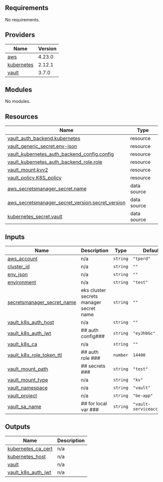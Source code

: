 <!-- BEGIN_TF_DOCS -->
## Requirements

No requirements.

## Providers

| Name | Version |
|------|---------|
| <a name="provider_aws"></a> [aws](#provider\_aws) | 4.23.0 |
| <a name="provider_kubernetes"></a> [kubernetes](#provider\_kubernetes) | 2.12.1 |
| <a name="provider_vault"></a> [vault](#provider\_vault) | 3.7.0 |

## Modules

No modules.

## Resources

| Name | Type |
|------|------|
| [vault_auth_backend.kubernetes](https://registry.terraform.io/providers/hashicorp/vault/latest/docs/resources/auth_backend) | resource |
| [vault_generic_secret.env-json](https://registry.terraform.io/providers/hashicorp/vault/latest/docs/resources/generic_secret) | resource |
| [vault_kubernetes_auth_backend_config.config](https://registry.terraform.io/providers/hashicorp/vault/latest/docs/resources/kubernetes_auth_backend_config) | resource |
| [vault_kubernetes_auth_backend_role.role](https://registry.terraform.io/providers/hashicorp/vault/latest/docs/resources/kubernetes_auth_backend_role) | resource |
| [vault_mount.kvv2](https://registry.terraform.io/providers/hashicorp/vault/latest/docs/resources/mount) | resource |
| [vault_policy.K8S_policy](https://registry.terraform.io/providers/hashicorp/vault/latest/docs/resources/policy) | resource |
| [aws_secretsmanager_secret.name](https://registry.terraform.io/providers/hashicorp/aws/latest/docs/data-sources/secretsmanager_secret) | data source |
| [aws_secretsmanager_secret_version.secret_version](https://registry.terraform.io/providers/hashicorp/aws/latest/docs/data-sources/secretsmanager_secret_version) | data source |
| [kubernetes_secret.vault](https://registry.terraform.io/providers/hashicorp/kubernetes/latest/docs/data-sources/secret) | data source |

## Inputs

| Name | Description | Type | Default | Required |
|------|-------------|------|---------|:--------:|
| <a name="input_aws_account"></a> [aws\_account](#input\_aws\_account) | n/a | `string` | `"tperd"` | no |
| <a name="input_cluster_id"></a> [cluster\_id](#input\_cluster\_id) | n/a | `string` | `""` | no |
| <a name="input_env_json"></a> [env\_json](#input\_env\_json) | n/a | `string` | `""` | no |
| <a name="input_environment"></a> [environment](#input\_environment) | n/a | `string` | `"test"` | no |
| <a name="input_secretsmanager_secret_name"></a> [secretsmanager\_secret\_name](#input\_secretsmanager\_secret\_name) | eks cluster secrets manager secret name | `string` | `""` | no |
| <a name="input_vault_k8s_auth_host"></a> [vault\_k8s\_auth\_host](#input\_vault\_k8s\_auth\_host) | n/a | `string` | `""` | no |
| <a name="input_vault_k8s_auth_jwt"></a> [vault\_k8s\_auth\_jwt](#input\_vault\_k8s\_auth\_jwt) | ## auth config### | `string` | `"eyJhbGc"` | no |
| <a name="input_vault_k8s_ca"></a> [vault\_k8s\_ca](#input\_vault\_k8s\_ca) | n/a | `string` | `""` | no |
| <a name="input_vault_k8s_role_token_ttl"></a> [vault\_k8s\_role\_token\_ttl](#input\_vault\_k8s\_role\_token\_ttl) | ## auth role ### | `number` | `14400` | no |
| <a name="input_vault_mount_path"></a> [vault\_mount\_path](#input\_vault\_mount\_path) | ## secrets ### | `string` | `"test"` | no |
| <a name="input_vault_mount_type"></a> [vault\_mount\_type](#input\_vault\_mount\_type) | n/a | `string` | `"kv"` | no |
| <a name="input_vault_namespace"></a> [vault\_namespace](#input\_vault\_namespace) | n/a | `string` | `"vault"` | no |
| <a name="input_vault_project"></a> [vault\_project](#input\_vault\_project) | n/a | `string` | `"be-app"` | no |
| <a name="input_vault_sa_name"></a> [vault\_sa\_name](#input\_vault\_sa\_name) | ## for local var ### | `string` | `"vault-serviceaccount"` | no |

## Outputs

| Name | Description |
|------|-------------|
| <a name="output_kubernetes_ca_cert"></a> [kubernetes\_ca\_cert](#output\_kubernetes\_ca\_cert) | n/a |
| <a name="output_kubernetes_host"></a> [kubernetes\_host](#output\_kubernetes\_host) | n/a |
| <a name="output_vault"></a> [vault](#output\_vault) | n/a |
| <a name="output_vault_k8s_auth_jwt"></a> [vault\_k8s\_auth\_jwt](#output\_vault\_k8s\_auth\_jwt) | n/a |
<!-- END_TF_DOCS -->